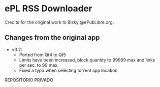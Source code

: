 ﻿# ePL RSS Downloader

Credits for the original work to Bisky @ePubLibre.org.

## Changes from the original app

- v3.2:  
    - Ported from Qt4 to Qt5
    - Limits have been increased, block quantity to 99999 max and links per sec. to 99 max.
    - Fixed a typo when selecting torrent app location.
    
    
REPOSITORIO PRIVADO